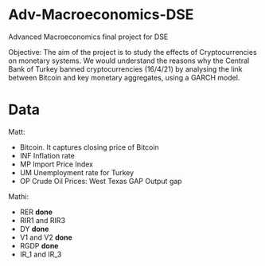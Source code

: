 # Adv-Macroeconomics-DSE
Advanced Macroeconomics final project for DSE


Objective: The aim of the project is to study the effects of Cryptocurrencies on monetary systems. We would understand the reasons why the Central Bank of Turkey banned cryptocurrencies (16/4/21) by analysing the link between Bitcoin and key monetary aggregates, using a GARCH model.


# Data

Matt:
- Bitcoin. It captures closing price of Bitcoin
- INF Inflation rate
- MP Import Price Index
- UM Unemployment rate for Turkey 
- OP Crude Oil Prices: West Texas GAP Output gap


Mathi:
- RER **done**
- RIR1 and RIR3
- DY  **done**
- V1 and V2  **done**
- RGDP **done**
- IR_1 and IR_3




